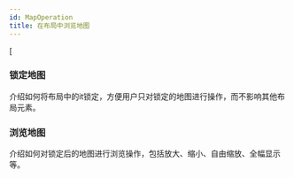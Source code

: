 ```yaml
---
id: MapOperation
title: 在布局中浏览地图
---
```

[

### 锁定地图

介绍如何将布局中的it锁定，方便用户只对锁定的地图进行操作，而不影响其他布局元素。



### 浏览地图


介绍如何对锁定后的地图进行浏览操作，包括放大、缩小、自由缩放、全幅显示等。



